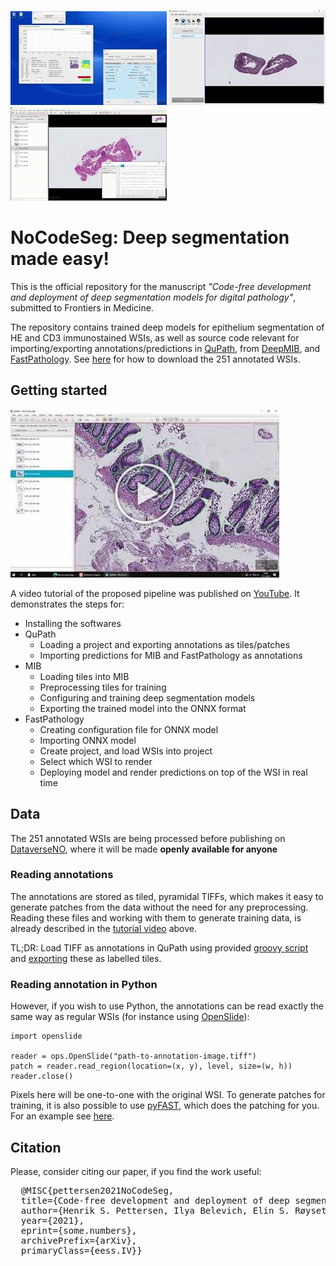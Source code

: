 <p float="left">
  <img src="figures/deepmib-demo.gif" />
  <img src="figures/inference-demo.gif" /> 
  <img src="figures/qupath-demo.gif" />
</p>

# NoCodeSeg: Deep segmentation made easy!

This is the official repository for the manuscript *"Code-free development and deployment of deep segmentation models for digital pathology"*, submitted to Frontiers in Medicine. 

The repository contains trained deep models for epithelium segmentation of HE and CD3 immunostained WSIs, as well as source code relevant for importing/exporting annotations/predictions in [QuPath](https://qupath.github.io/), from [DeepMIB](http://mib.helsinki.fi/downloads.html), and [FastPathology](https://github.com/AICAN-Research/FAST-Pathology). See [here](https://github.com/andreped/NoCodeSeg#data) for how to download the 251 annotated WSIs.

## Getting started

[![Watch the video](figures/youtube-thumbnail.jpg)](https://youtu.be/9dTfUwnL6zY)

A video tutorial of the proposed pipeline was published on [YouTube](https://www.youtube.com/watch?v=9dTfUwnL6zY&ab_channel=HenrikSahlinPettersen).
It demonstrates the steps for: 
* Installing the softwares
* QuPath
  * Loading a project and exporting annotations as tiles/patches
  * Importing predictions for MIB and FastPathology as annotations
* MIB
  * Loading tiles into MIB
  * Preprocessing tiles for training
  * Configuring and training deep segmentation models
  * Exporting the trained model into the ONNX format
* FastPathology
  * Creating configuration file for ONNX model
  * Importing ONNX model
  * Create project, and load WSIs into project
  * Select which WSI to render
  * Deploying model and render predictions on top of the WSI in real time

## Data
The 251 annotated WSIs are being processed before publishing on [DataverseNO](https://dataverse.no/), where it will be made **openly available for anyone**

### Reading annotations
The annotations are stored as tiled, pyramidal TIFFs, which makes it easy to generate patches from the data without the need for any preprocessing. Reading these files and working with them to generate training data, is already described in the [tutorial video](https://github.com/andreped/NoCodeSeg#getting-started) above.

TL;DR: Load TIFF as annotations in QuPath using provided [groovy script](https://github.com/andreped/NoCodeSeg/blob/main/source/importPyramidalTIFF.groovy) and [exporting](https://github.com/andreped/NoCodeSeg/blob/main/source/exportTiles.groovy) these as labelled tiles.

### Reading annotation in Python
However, if you wish to use Python, the annotations can be read exactly the same way as regular WSIs (for instance using [OpenSlide](https://pypi.org/project/openslide-python/)):
```
import openslide

reader = ops.OpenSlide("path-to-annotation-image.tiff")
patch = reader.read_region(location=(x, y), level, size=(w, h))
reader.close()
```

Pixels here will be one-to-one with the original WSI. To generate patches for training, it is also possible to use [pyFAST](https://pypi.org/project/pyFAST/), which does the patching for you. For an example see [here](https://fast.eriksmistad.no/python-tutorial-wsi.html#autotoc_md133).

## Citation
Please, consider citing our paper, if you find the work useful:
<pre>
  @MISC{pettersen2021NoCodeSeg,
  title={Code-free development and deployment of deep segmentation models for digital pathology},
  author={Henrik S. Pettersen, Ilya Belevich, Elin S. Røyset, Erik Smistad, Eija Jokitalo, Ingerid Reinertsen, Ingunn Bakke, and André Pedersen},
  year={2021},
  eprint={some.numbers},
  archivePrefix={arXiv},
  primaryClass={eess.IV}}
</pre>
